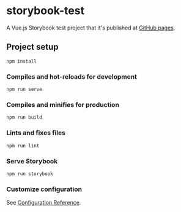 # storybook-test
A Vue.js Storybook test project that it's published at [GitHub pages](https://kouts.github.io/storybook-test/). 

## Project setup
```
npm install
```

### Compiles and hot-reloads for development
```
npm run serve
```

### Compiles and minifies for production
```
npm run build
```

### Lints and fixes files
```
npm run lint
```

### Serve Storybook
```
npm run storybook
```

### Customize configuration
See [Configuration Reference](https://cli.vuejs.org/config/).
